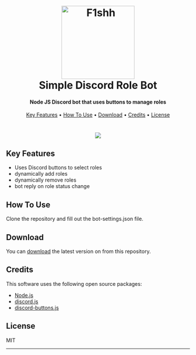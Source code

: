 
<h1 align="center">
  <br>
  <a href="https://github.com/F1shh-sec"><img src="https://i.imgur.com/bE6s7Ab.png" alt="F1shh" width="200"></a>
  <br>
  Simple Discord Role Bot
  <br>
</h1>

<h4 align="center">Node JS Discord bot that uses buttons to manage roles</h4>

<p align="center">
  <a href="#key-features">Key Features</a> •
  <a href="#how-to-use">How To Use</a> •
  <a href="#download">Download</a> •
  <a href="#credits">Credits</a> •
  <a href="#license">License</a>
</p>

<h1 align="center">
<img src = "https://i.imgur.com/KqKy5D0.png")>
</h1>

## Key Features
* Uses Discord buttons to select roles
* dynamically add roles
* dynamically remove roles
* bot reply on role status change

## How To Use

Clone the repository and fill out the bot-settings.json file.

## Download

You can [download](https://github.com/F1shh-sec/RoleBot.git) the latest version on from this repository.

## Credits

This software uses the following open source packages:

- [Node.js](https://nodejs.org/)
- [discord.js](https://discord.js.org/#/)
- [discord-buttons.js](https://discord-buttons.js.org/)

## License

MIT

---
